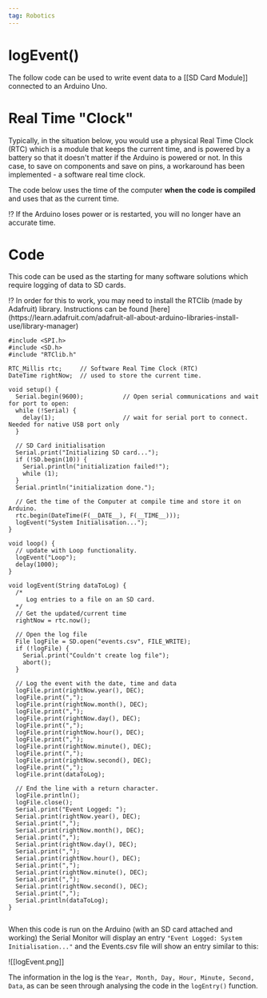 ```yaml
---
tag: Robotics
---
```

# logEvent()

The follow code can be used to write event data to a [[SD Card Module]] connected to an Arduino Uno. 

# Real Time "Clock"

Typically, in the situation below, you would use a physical Real Time Clock (RTC) which is a module that keeps the current time, and is powered by a battery so that it doesn't matter if the Arduino is powered or not. In this case, to save on components and save on pins, a workaround has been implemented - a software real time clock.

The code below uses the time of the computer **when the code is compiled** and uses that as the current time.

<aside>
⁉️ If the Arduino loses power or is restarted, you will no longer have an accurate time.

</aside>

# Code

This code can be used as the starting for many software solutions which require logging of data to SD cards.

<aside>
⁉️ In order for this to work, you may need to install the RTClib (made by Adafruit) library. Instructions can be found [here](https://learn.adafruit.com/adafruit-all-about-arduino-libraries-install-use/library-manager)

</aside>

```arduino
#include <SPI.h>
#include <SD.h>
#include "RTClib.h"

RTC_Millis rtc;     // Software Real Time Clock (RTC)
DateTime rightNow;  // used to store the current time.

void setup() {
  Serial.begin(9600);           // Open serial communications and wait for port to open:
  while (!Serial) {
    delay(1);                   // wait for serial port to connect. Needed for native USB port only
  }

  // SD Card initialisation
  Serial.print("Initializing SD card...");
  if (!SD.begin(10)) {
    Serial.println("initialization failed!");
    while (1);
  }
  Serial.println("initialization done.");

  // Get the time of the Computer at compile time and store it on Arduino.
  rtc.begin(DateTime(F(__DATE__), F(__TIME__)));
  logEvent("System Initialisation...");
}

void loop() {
  // update with Loop functionality.
  logEvent("Loop");
  delay(1000);
}

void logEvent(String dataToLog) {
  /*
     Log entries to a file on an SD card.
  */
  // Get the updated/current time
  rightNow = rtc.now();

  // Open the log file
  File logFile = SD.open("events.csv", FILE_WRITE);
  if (!logFile) {
    Serial.print("Couldn't create log file");
    abort();
  }

  // Log the event with the date, time and data
  logFile.print(rightNow.year(), DEC);
  logFile.print(",");
  logFile.print(rightNow.month(), DEC);
  logFile.print(",");
  logFile.print(rightNow.day(), DEC);
  logFile.print(",");
  logFile.print(rightNow.hour(), DEC);
  logFile.print(",");
  logFile.print(rightNow.minute(), DEC);
  logFile.print(",");
  logFile.print(rightNow.second(), DEC);
  logFile.print(",");
  logFile.print(dataToLog);

  // End the line with a return character.
  logFile.println();
  logFile.close();
  Serial.print("Event Logged: ");
  Serial.print(rightNow.year(), DEC);
  Serial.print(",");
  Serial.print(rightNow.month(), DEC);
  Serial.print(",");
  Serial.print(rightNow.day(), DEC);
  Serial.print(",");
  Serial.print(rightNow.hour(), DEC);
  Serial.print(",");
  Serial.print(rightNow.minute(), DEC);
  Serial.print(",");
  Serial.print(rightNow.second(), DEC);
  Serial.print(",");
  Serial.println(dataToLog);
}
 
```

When this code is run on the Arduino (with an SD card attached and working) the Serial Monitor will display an entry `"Event Logged: System Initialisation..."` and the Events.csv file will show an entry similar to this:

![[logEvent.png]]

The information in the log is the `Year, Month, Day, Hour, Minute, Second, Data`, as can be seen through analysing the code in the `logEntry()` function.